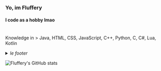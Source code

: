 ### Yo, im Fluffery
#### I code as a hobby lmao

#

Knowledge in > Java, HTML, CSS, JavaScript, C++, Python, C, C#, Lua, Kotlin

<details>
  <summary><i>le footer</i></summary>
  
   *Discord* > fluffery#1001 <br/>
   *Github* > idk <br/>
   *Mail* > fluffery@tutanota.de <br/>
   *Site* > https://www.omada.pw <br/><br/>
  
</details>

![Fluffery's GitHub stats](https://github-readme-stats.vercel.app/api?username=drfluffery&theme=tokyonight&count_private=true&show_icons=true)

